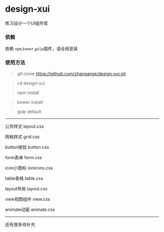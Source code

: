 # design-xui
练习设计一个UI组件库

### 依赖

依赖 `npm`,`bower`,`gulp`插件，请全局安装

### 使用方法

> git clone https://github.com/zhangangs/design-xui.git

> cd design-xui

> npm install 

> bower install

> gulp default

<hr />

公共样式		layout.css

网格样式		grid.css

button按钮		button.css

form表单		form.css

icon小图标		ionicons.css

table表格		table.css

layout布局		layout.css

view视图组件	view.css

animate动画		animate.css

<hr />

还有很多待补充
